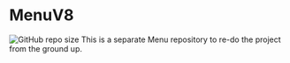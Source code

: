 # MenuV8

![GitHub repo size](https://img.shields.io/github/repo-size/BreenBrain/MenuV8?style=flat-square)
This is  a separate Menu repository to re-do the project from the ground up.
